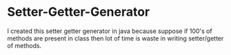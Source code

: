 # Setter-Getter-Generator
I created this setter getter generator in java because suppose if 100's of methods are present in class then lot of time is waste in writing setter/getter of methods.
